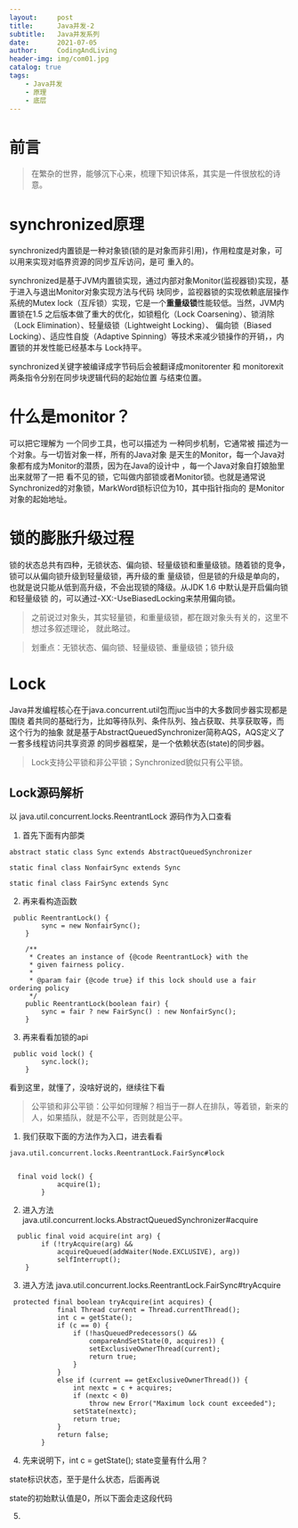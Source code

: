 ```yaml
---
layout:     post
title:      Java并发-2
subtitle:   Java并发系列
date:       2021-07-05
author:     CodingAndLiving
header-img: img/com01.jpg
catalog: true
tags:
    - Java并发
    - 原理
    - 底层
---
```

# 前言

> 在繁杂的世界，能够沉下心来，梳理下知识体系，其实是一件很放松的诗意。


# synchronized原理

synchronized内置锁是一种对象锁(锁的是对象而非引用)，作用粒度是对象，可以用来实现对临界资源的同步互斥访问，是可 重入的。

synchronized是基于JVM内置锁实现，通过内部对象Monitor(监视器锁)实现，基于进入与退出Monitor对象实现方法与代码 块同步，监视器锁的实现依赖底层操作系统的Mutex lock（互斥锁）实现，它是一个**重量级锁**性能较低。当然，JVM内置锁在1.5 之后版本做了重大的优化，如锁粗化（Lock Coarsening）、锁消除（Lock Elimination）、轻量级锁（Lightweight Locking）、
偏向锁（Biased Locking）、适应性自旋（Adaptive Spinning）等技术来减少锁操作的开销，，内置锁的并发性能已经基本与 Lock持平。 

synchronized关键字被编译成字节码后会被翻译成monitorenter 和 monitorexit 两条指令分别在同步块逻辑代码的起始位置 与结束位置。


# 什么是monitor？ 
可以把它理解为 一个同步工具，也可以描述为 一种同步机制，它通常被 描述为一个对象。与一切皆对象一样，所有的Java对象 是天生的Monitor，每一个Java对象都有成为Monitor的潜质，因为在Java的设计中 ，每一个Java对象自打娘胎里出来就带了一把 看不见的锁，它叫做内部锁或者Monitor锁。也就是通常说Synchronized的对象锁，MarkWord锁标识位为10，其中指针指向的 是Monitor对象的起始地址。

# 锁的膨胀升级过程 

锁的状态总共有四种，无锁状态、偏向锁、轻量级锁和重量级锁。随着锁的竞争，锁可以从偏向锁升级到轻量级锁，再升级的重 量级锁，但是锁的升级是单向的，也就是说只能从低到高升级，不会出现锁的降级。从JDK 1.6 中默认是开启偏向锁和轻量级锁 的，可以通过-XX:-UseBiasedLocking来禁用偏向锁。

> 之前说过对象头，其实轻量锁，和重量级锁，都在跟对象头有关的，这里不想过多叙述理论， 就此略过。


> 划重点：无锁状态、偏向锁、轻量级锁、重量级锁；锁升级


# Lock

Java并发编程核心在于java.concurrent.util包而juc当中的大多数同步器实现都是围绕 着共同的基础行为，比如等待队列、条件队列、独占获取、共享获取等，而这个行为的抽象 就是基于AbstractQueuedSynchronizer简称AQS，AQS定义了一套多线程访问共享资源 的同步器框架，是一个依赖状态(state)的同步器。

> Lock支持公平锁和非公平锁；Synchronized貌似只有公平锁。

## Lock源码解析

以 java.util.concurrent.locks.ReentrantLock 源码作为入口查看

1. 首先下面有内部类

```
abstract static class Sync extends AbstractQueuedSynchronizer

static final class NonfairSync extends Sync 

static final class FairSync extends Sync
```

2. 再来看构造函数

```
 public ReentrantLock() {
        sync = new NonfairSync();
    }

    /**
     * Creates an instance of {@code ReentrantLock} with the
     * given fairness policy.
     *
     * @param fair {@code true} if this lock should use a fair ordering policy
     */
    public ReentrantLock(boolean fair) {
        sync = fair ? new FairSync() : new NonfairSync();
    }
```

3. 再来看看加锁的api

```
 public void lock() {
        sync.lock();
    }
```

看到这里，就懂了，没啥好说的，继续往下看

> 公平锁和非公平锁：公平如何理解？相当于一群人在排队，等着锁，新来的人，如果插队，就是不公平，否则就是公平。


1. 我们获取下面的方法作为入口，进去看看

```
java.util.concurrent.locks.ReentrantLock.FairSync#lock


  final void lock() {
            acquire(1);
        }
```

2. 进入方法 java.util.concurrent.locks.AbstractQueuedSynchronizer#acquire

```
  public final void acquire(int arg) {
        if (!tryAcquire(arg) &&
            acquireQueued(addWaiter(Node.EXCLUSIVE), arg))
            selfInterrupt();
    }
```

3. 进入方法 java.util.concurrent.locks.ReentrantLock.FairSync#tryAcquire

```
 protected final boolean tryAcquire(int acquires) {
            final Thread current = Thread.currentThread();
            int c = getState();
            if (c == 0) {
                if (!hasQueuedPredecessors() &&
                    compareAndSetState(0, acquires)) {
                    setExclusiveOwnerThread(current);
                    return true;
                }
            }
            else if (current == getExclusiveOwnerThread()) {
                int nextc = c + acquires;
                if (nextc < 0)
                    throw new Error("Maximum lock count exceeded");
                setState(nextc);
                return true;
            }
            return false;
        }
```

4. 先来说明下，int c = getState();  state变量有什么用？

state标识状态，至于是什么状态，后面再说

state的初始默认值是0，所以下面会走这段代码



5. 